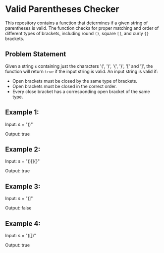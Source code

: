 # Valid Parentheses Checker

This repository contains a function that determines if a given string of parentheses is valid. The function checks for proper matching and order of different types of brackets, including round `()`, square `[]`, and curly `{}` brackets.

## Problem Statement

Given a string `s` containing just the characters '(', ')', '{', '}', '[' and ']', the function will return `true` if the input string is valid. An input string is valid if:

- Open brackets must be closed by the same type of brackets.
- Open brackets must be closed in the correct order.
- Every close bracket has a corresponding open bracket of the same type.

## Example 1:

Input: s = "()"

Output: true
## Example 2:

Input: s = "()[]{}"

Output: true

## Example 3:

Input: s = "(]"

Output: false

## Example 4:

Input: s = "([])"

Output: true
  
